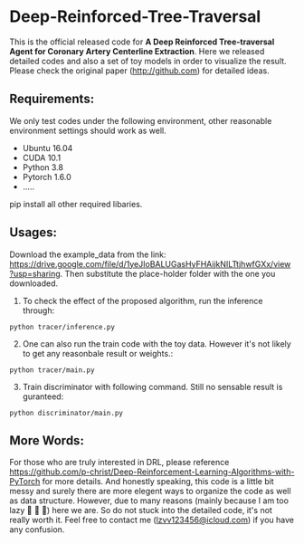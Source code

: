 # Deep-Reinforced-Tree-Traversal
This is the official released code for **A Deep Reinforced Tree-traversal Agent for Coronary Artery Centerline Extraction**. 
Here we released detailed codes and also a set of toy models in order to visualize the result. Please check the original paper (http://github.com) for detailed ideas.

## Requirements:
We only test codes under the following environment, other reasonable environment settings should work as well.
* Ubuntu 16.04
* CUDA 10.1
* Python 3.8
* Pytorch 1.6.0
*  .....

pip install all other required libaries.

## Usages:
Download the example_data from the link: https://drive.google.com/file/d/1yeJIoBALUGasHyFHAijkNILTtjhwfGXx/view?usp=sharing. Then substitute the place-holder folder with the one you downloaded.

1. To check the effect of the proposed algorithm, run the inference through:
```shell
python tracer/inference.py
```
2. One can also run the train code with the toy data. However it's not likely to get any reasonbale result or weights.:
```shell
python tracer/main.py
```
3. Train discriminator with following command. Still no sensable result is guranteed:
```shell
python discriminator/main.py
```
## More Words:
For those who are truly interested in DRL, please reference https://github.com/p-christ/Deep-Reinforcement-Learning-Algorithms-with-PyTorch for more details.
And honestly speaking, this code is a little bit messy and surely there are more elegent ways to organize the code as well as data structure. However, due to many reasons (mainly because I am too lazy	:ghost:	:ghost:	:ghost:) here we are. So do not stuck into the detailed code, it's not really worth it. Feel free to contact me (lzvv123456@icloud.com) if you have any confusion.
